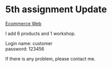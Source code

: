 # 5th assignment Update
<p><a href="http://dev-guagua.pantheonsite.io/">Ecommerce Web</a></p>
<p>I add 6 products and 1 workshop.</p>
<p>Login name: customer<br>password: 123456</p>
<p>If there is any problem, please contact me.</p>


